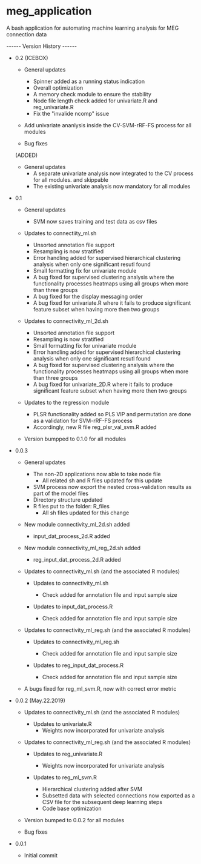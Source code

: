 # meg_application

A bash application for automating machine learning analysis for MEG connection data

------ Version History ------

- 0.2 
  (ICEBOX)
  - General updates
    - Spinner added as a running status indication
    - Overall optimization
    - A memory check module to ensure the stability
    - Node file length check added for univariate.R and reg_univariate.R
    - Fix the "invalide ncomp" issue

  - Add univariate ananlysis inside the CV-SVM-rRF-FS process for all modules

  - Bug fixes

  (ADDED)
  - General updates
    - A separate univariate analysis now integrated to the CV process for all modules. and skippable
    - The existing univariate analysis now mandatory for all modules

- 0.1
  - General updates
    - SVM now saves training and test data as csv files

  - Updates to connectiity_ml.sh
    - Unsorted annotation file support
    - Resampling is now stratified
    - Error handling added for supervised hierarchical clustering analysis when only one significant resutl found
    - Small formatting fix for univariate module
    - A bug fixed for supervised clustering analysis where the functionality processes heatmaps using all groups when more than three groups
    - A bug fixed for the display messaging order
    - A bug fixed for univariate.R where it fails to produce significant feature subset when having more then two groups
  
  - Updates to connectivity_ml_2d.sh
    - Unsorted annotation file support
    - Resampling is now stratified
    - Small formatting fix for univariate module
    - Error handling added for supervised hierarchical clustering analysis when only one significant resutl found
    - A bug fixed for supervised clustering analysis where the functionality processes heatmaps using all groups when more than three groups
    - A bug fixed for univariate_2D.R where it fails to produce significant feature subset when having more then two groups
  
  - Updates to the regression module
    - PLSR functionality added so PLS VIP and permutation are done as a validation for SVM-rRF-FS process
    - Accordingly, new R file reg_plsr_val_svm.R added

  - Version bumpped to 0.1.0 for all modules

- 0.0.3
  - General updates
    - The non-2D applications now able to take node file
      - All related sh and R files updated for this update
    - SVM process now export the nested cross-validation results as part of the model files
    - Directory structure updated
    - R files put to the folder: R_files
      - All sh files updated for this change

  - New module connectivity_ml_2d.sh added
    - input_dat_process_2d.R added
 
  - New module connectivity_ml_reg_2d.sh added
    - reg_input_dat_process_2d.R added

  - Updates to connectivity_ml.sh (and the associated R modules)
    - Updates to connectivity_ml.sh
      - Check added for annotation file and input sample size

    - Updates to input_dat_process.R
      - Check added for annotation file and input sample size

  - Updates to connectivity_ml_reg.sh (and the associated R modules)
    - Updates to connectivity_ml_reg.sh
      - Check added for annotation file and input sample size

    - Updates to reg_input_dat_process.R
      - Check added for annotation file and input sample size

  - A bugs fixed for reg_ml_svm.R, now with correct error metric

- 0.0.2 (May.22.2019)
  - Updates to connectivity_ml.sh (and the associated R modules)
    - Updates to univariate.R
      - Weights now incorporated for univariate analysis

  - Updates to connectivity_ml_reg.sh (and the associated R modules)
    - Updates to reg_univariate.R
      - Weights now incorporated for univariate analysis

    - Updates to reg_ml_svm.R
      - Hierarchical clustering added after SVM
      - Subsetted data with selected connections now exported as a CSV file for the subsequent deep learning steps
      - Code base optimization

  - Version bumped to 0.0.2 for all modules

  - Bug fixes

- 0.0.1
  - Initial commit
